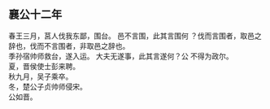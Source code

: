 ## 襄公十二年
春王三月，莒人伐我东鄙，围台。 邑不言围，此其言围何
？伐而言围者，取邑之辞也，伐而不言围者，非取邑之辞也。  
季孙宿帅师救台，遂入运。 大夫无遂事，此其言遂何？公
不得为政尔。  
夏，晋侯使士彭来聘。  
秋九月，吴子乘卒。  
冬，楚公子贞帅师侵宋。  
公如晋。  

